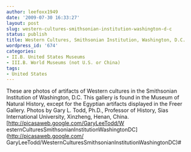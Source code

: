 ```yaml
---
author: leefoxx1949
date: '2009-07-30 16:33:27'
layout: post
slug: western-cultures-smithsonian-institution-washington-d-c
status: publish
title: Western Cultures, Smithsonian Institution, Washington, D.C.
wordpress_id: '674'
categories:
- II.B. United States Museums
- III.B. World Museums (not U.S. or China)
tags:
- United States
---
```


These are photos of artifacts of Western cultures in the Smithsonian
Institution of Washington, D.C. This gallery is found in the Museum of Natural
History, except for the Egyptian artifacts displayed in the Freer Gallery.
Photos by Gary L. Todd, Ph.D., Professor of History, Sias International
University, Xinzheng, Henan, China. [http://picasaweb.google.com/GaryLeeTodd/W
esternCulturesSmithsonianInstitutionWashingtonDC](http://picasaweb.google.com/
GaryLeeTodd/WesternCulturesSmithsonianInstitutionWashingtonDC)#

